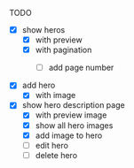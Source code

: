 TODO
- [x] show heros
  - [x] with preview
  - [x] with pagination
    - [ ] add page number
 

- [x] add hero
  - [x] with image

- [x] show hero description page
  - [x] with preview image
  - [x] show all hero images
  - [x] add image to hero
  - [ ] edit hero
  - [ ] delete hero